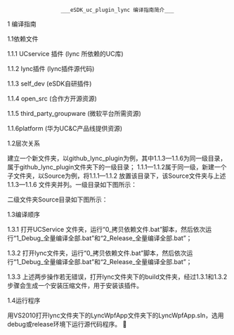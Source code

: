 
                     ___eSDK_uc_plugin_lync 编译指南简介___

1 编译指南 

1.1依赖文件

1.1.1  UCservice 插件 (lync 所依赖的UC库) 

1.1.2  lync插件 (lync插件源代码) 

1.1.3  self_dev (eSDK自研插件)

1.1.4  open_src (合作方开源资源) 

1.1.5  third_party_groupware (微软平台所需资源) 

1.1.6platform (华为UC&C产品线提供资源)

1.2层次关系

建立一个新文件夹，以github_lync_plugin为例，其中1.1.3—1.1.6为同一级目录，属于github_lync_plugin文件夹下的一级目录；
1.1.1—1.1.2属于同一级，新建一个子文件夹，以Source为例，将1.1.1—1.1.2 放置该目录下，该Source文件夹与上述1.1.3—1.1.6 文件夹并列。一级目录如下图所示：

二级文件夹Source目录如下图所示：

1.3编译顺序

1.3.1 打开UCService 文件夹，运行“0_拷贝依赖文件.bat”脚本，然后依次运行“1_Debug_全量编译全部.bat”和“2_Release_全量编译全部.bat”； 

1.3.2 打开lync文件夹，运行“0_拷贝依赖文件.bat”脚本，然后依次运行“1_Debug_全量编译全部.bat”和“2_Release_全量编译全部.bat”；

1.3.3 上述两步操作若无错误，打开lync文件夹下的build文件夹，经过1.3.1和1.3.2步骤会生成一个安装压缩文件，用于安装该插件。

1.4运行程序 

用VS2010打开lync文件夹下的LyncWpfApp文件夹下的LyncWpfApp.sln，选用debug或release环境下运行源代码程序。
 
